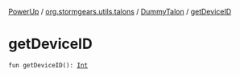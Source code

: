 [PowerUp](../../index.md) / [org.stormgears.utils.talons](../index.md) / [DummyTalon](index.md) / [getDeviceID](./get-device-i-d.md)

# getDeviceID

`fun getDeviceID(): `[`Int`](https://kotlinlang.org/api/latest/jvm/stdlib/kotlin/-int/index.html)